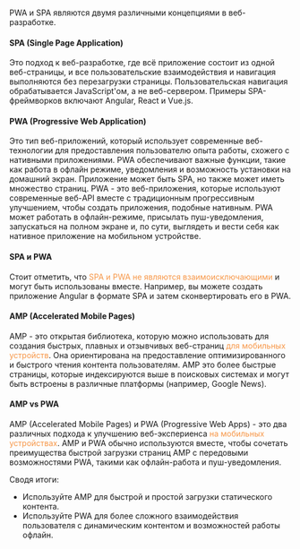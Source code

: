 ```table-of-contents
```
PWA и SPA являются двумя различными концепциями в веб-разработке.
#### SPA (Single Page Application)
Это подход к веб-разработке, где всё приложение состоит из одной веб-страницы, и все пользовательские взаимодействия и навигация выполняются без перезагрузки страницы. Пользовательская навигация обрабатывается JavaScript'ом, а не веб-сервером. Примеры SPA-фреймворков включают Angular, React и Vue.js.
#### PWA (Progressive Web Application)
Это тип веб-приложений, который использует современные веб-технологии для предоставления пользователю опыта работы, схожего с нативными приложениями. PWA обеспечивают важные функции, такие как работа в офлайн режиме, уведомления и возможность установки на домашний экран. Приложение может быть SPA, но также может иметь множество страниц. 
PWA - это веб-приложения, которые используют современные веб-API вместе с традиционным прогрессивным улучшением, чтобы создать приложения, подобные нативным. PWA может работать в офлайн-режиме, присылать пуш-уведомления, запускаться на полном экране и, по сути, выглядеть и вести себя как нативное приложение на мобильном устройстве.
#### SPA и PWA
Стоит отметить, что <font color="#f79646">SPA и PWA</font> <font color="#f79646">не являются взаимоисключающими </font>и могут быть использованы вместе. Например, вы можете создать приложение Angular в формате SPA и затем сконвертировать его в PWA.
#### AMP (Accelerated Mobile Pages)
AMP - это открытая библиотека, которую можно использовать для создания быстрых, плавных и отзывчивых веб-страниц <font color="#f79646">для мобильных устройств</font>. Она ориентирована на предоставление оптимизированного и быстрого чтения контента пользователям. AMP это более быстрые страницы, которые индексируются выше в поисковых системах и могут быть встроены в различные платформы (например, Google News).
#### AMP vs PWA
AMP (Accelerated Mobile Pages) и PWA (Progressive Web Apps) - это два различных подхода к улучшению веб-экспериенса <font color="#f79646">на мобильных устройствах</font>.
AMP и PWA обычно используются вместе, чтобы сочетать преимущества быстрой загрузки страниц AMP с передовыми возможностями PWA, такими как офлайн-работа и пуш-уведомления.

Сводя итоги:
- Используйте AMP для быстрой и простой загрузки статического контента.
- Используйте PWA для более сложного взаимодействия пользователя с динамическим контентом и возможностей работы офлайн.